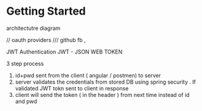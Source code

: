 # Getting Started
architectutre diagram


// oauth providers 
/// github  fb , 

JWT Authentication
JWT - JSON WEB TOKEN

3 step process
1. id+pwd sent from the client ( angular / postmen) to server
2. server validates the credentials from stored DB using spring security . If validated JWT tokn sent to client in response
3. client will send the token ( in the header ) from next time instead of id and pwd 

